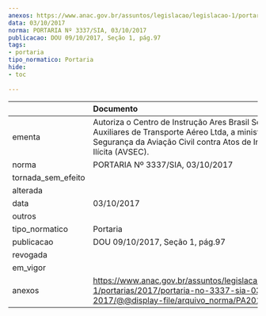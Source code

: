 ```yaml
---
anexos: https://www.anac.gov.br/assuntos/legislacao/legislacao-1/portarias/2017/portaria-no-3337-sia-03-10-2017/@@display-file/arquivo_norma/PA2017-3337.pdf
data: 03/10/2017
norma: PORTARIA Nº 3337/SIA, 03/10/2017
publicacao: DOU 09/10/2017, Seção 1, pág.97
tags:
- portaria
tipo_normatico: Portaria
hide: 
- toc 
 
---
```


|                    | Documento                                                                                                                                                                              |
|:-------------------|:---------------------------------------------------------------------------------------------------------------------------------------------------------------------------------------|
| ementa             | Autoriza o Centro de Instrução Ares Brasil Serviços Auxiliares de Transporte Aéreo Ltda, a ministrar curso em Segurança da Aviação Civil contra Atos de Interferência Ilícita (AVSEC). |
| norma              | PORTARIA Nº 3337/SIA, 03/10/2017                                                                                                                                                       |
| tornada_sem_efeito |                                                                                                                                                                                        |
| alterada           |                                                                                                                                                                                        |
| data               | 03/10/2017                                                                                                                                                                             |
| outros             |                                                                                                                                                                                        |
| tipo_normatico     | Portaria                                                                                                                                                                               |
| publicacao         | DOU 09/10/2017, Seção 1, pág.97                                                                                                                                                        |
| revogada           |                                                                                                                                                                                        |
| em_vigor           |                                                                                                                                                                                        |
| anexos             | https://www.anac.gov.br/assuntos/legislacao/legislacao-1/portarias/2017/portaria-no-3337-sia-03-10-2017/@@display-file/arquivo_norma/PA2017-3337.pdf                                   |